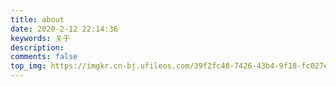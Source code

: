 ```yaml
---
title: about
date: 2020-2-12 22:14:36
keywords: 关于
description: 
comments: false
top_img: https://imgkr.cn-bj.ufileos.com/39f2fc48-7426-43b4-9f18-fc027e4ba52f.jpg
---
```


